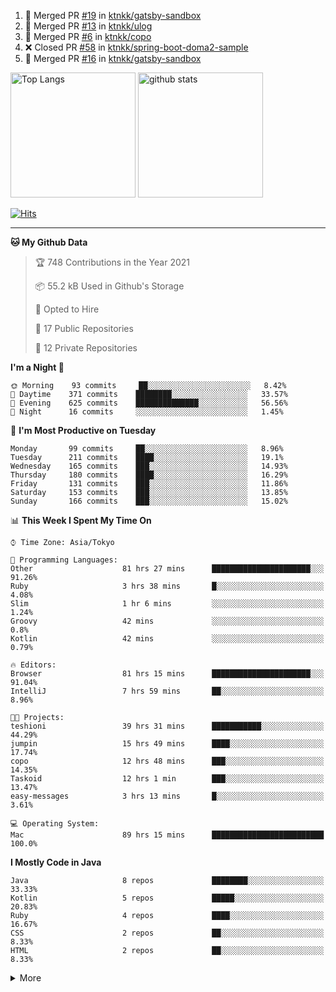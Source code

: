 <!--START_SECTION:activity-->
1. 🎉 Merged PR [#19](https://github.com/ktnkk/gatsby-sandbox/pull/19) in [ktnkk/gatsby-sandbox](https://github.com/ktnkk/gatsby-sandbox)
2. 🎉 Merged PR [#13](https://github.com/ktnkk/ulog/pull/13) in [ktnkk/ulog](https://github.com/ktnkk/ulog)
3. 🎉 Merged PR [#6](https://github.com/ktnkk/copo/pull/6) in [ktnkk/copo](https://github.com/ktnkk/copo)
4. ❌ Closed PR [#58](https://github.com/ktnkk/spring-boot-doma2-sample/pull/58) in [ktnkk/spring-boot-doma2-sample](https://github.com/ktnkk/spring-boot-doma2-sample)
5. 🎉 Merged PR [#16](https://github.com/ktnkk/gatsby-sandbox/pull/16) in [ktnkk/gatsby-sandbox](https://github.com/ktnkk/gatsby-sandbox)
<!--END_SECTION:activity-->

<p align="left"> 
  <img alt="Top Langs" height="200px" src="https://github-readme-stats.vercel.app/api?username=ktnkk&count_private=true&show_icons=true&theme=dark&include_all_commits=true" />
  <img alt="github stats" height="200px" src="https://github-readme-stats.vercel.app/api/top-langs/?username=ktnkk&layout=compact&theme=dark&langs_count=10" />
</p>

[![Hits](https://hits.seeyoufarm.com/api/count/incr/badge.svg?url=https%3A%2F%2Fgithub.com%2Fktnkk%2Fhit-counter&count_bg=%23070707&title_bg=%23070707&icon=&icon_color=%23E7E7E7&title=visitor&edge_flat=true)](https://hits.seeyoufarm.com)

***

<!--START_SECTION:waka-->
**🐱 My Github Data** 

> 🏆 748 Contributions in the Year 2021
 > 
> 📦 55.2 kB Used in Github's Storage 
 > 
> 💼 Opted to Hire
 > 
> 📜 17 Public Repositories 
 > 
> 🔑 12 Private Repositories  
 > 
**I'm a Night 🦉** 

```text
🌞 Morning    93 commits     ██░░░░░░░░░░░░░░░░░░░░░░░   8.42% 
🌆 Daytime    371 commits    ████████░░░░░░░░░░░░░░░░░   33.57% 
🌃 Evening    625 commits    ██████████████░░░░░░░░░░░   56.56% 
🌙 Night      16 commits     ░░░░░░░░░░░░░░░░░░░░░░░░░   1.45%

```
📅 **I'm Most Productive on Tuesday** 

```text
Monday       99 commits     ██░░░░░░░░░░░░░░░░░░░░░░░   8.96% 
Tuesday      211 commits    ████░░░░░░░░░░░░░░░░░░░░░   19.1% 
Wednesday    165 commits    ███░░░░░░░░░░░░░░░░░░░░░░   14.93% 
Thursday     180 commits    ████░░░░░░░░░░░░░░░░░░░░░   16.29% 
Friday       131 commits    ███░░░░░░░░░░░░░░░░░░░░░░   11.86% 
Saturday     153 commits    ███░░░░░░░░░░░░░░░░░░░░░░   13.85% 
Sunday       166 commits    ███░░░░░░░░░░░░░░░░░░░░░░   15.02%

```


📊 **This Week I Spent My Time On** 

```text
⌚︎ Time Zone: Asia/Tokyo

💬 Programming Languages: 
Other                    81 hrs 27 mins      ██████████████████████░░░   91.26% 
Ruby                     3 hrs 38 mins       █░░░░░░░░░░░░░░░░░░░░░░░░   4.08% 
Slim                     1 hr 6 mins         ░░░░░░░░░░░░░░░░░░░░░░░░░   1.24% 
Groovy                   42 mins             ░░░░░░░░░░░░░░░░░░░░░░░░░   0.8% 
Kotlin                   42 mins             ░░░░░░░░░░░░░░░░░░░░░░░░░   0.79%

🔥 Editors: 
Browser                  81 hrs 15 mins      ██████████████████████░░░   91.04% 
IntelliJ                 7 hrs 59 mins       ██░░░░░░░░░░░░░░░░░░░░░░░   8.96%

🐱‍💻 Projects: 
teshioni                 39 hrs 31 mins      ███████████░░░░░░░░░░░░░░   44.29% 
jumpin                   15 hrs 49 mins      ████░░░░░░░░░░░░░░░░░░░░░   17.74% 
copo                     12 hrs 48 mins      ███░░░░░░░░░░░░░░░░░░░░░░   14.35% 
Taskoid                  12 hrs 1 min        ███░░░░░░░░░░░░░░░░░░░░░░   13.47% 
easy-messages            3 hrs 13 mins       █░░░░░░░░░░░░░░░░░░░░░░░░   3.61%

💻 Operating System: 
Mac                      89 hrs 15 mins      █████████████████████████   100.0%

```

**I Mostly Code in Java** 

```text
Java                     8 repos             ████████░░░░░░░░░░░░░░░░░   33.33% 
Kotlin                   5 repos             █████░░░░░░░░░░░░░░░░░░░░   20.83% 
Ruby                     4 repos             ████░░░░░░░░░░░░░░░░░░░░░   16.67% 
CSS                      2 repos             ██░░░░░░░░░░░░░░░░░░░░░░░   8.33% 
HTML                     2 repos             ██░░░░░░░░░░░░░░░░░░░░░░░   8.33%

```



<!--END_SECTION:waka-->

<details>
  <summary>More</summary>
 
  <br>
 
  🏆 **Github Profile Trophy**
  
  [![trophy](https://github-profile-trophy.vercel.app/?username=ktnkk&rank=SECRET,SSS,SS,S,AAA,AA,A&theme=darkhub&row=2&margin-w=10&no-bg=true)](https://github.com/ryo-ma/github-profile-trophy)
 
  ***
  
  🃏 **GitHub Profile Summary Cards**
  
  ![](https://github-profile-summary-cards.vercel.app/api/cards/profile-details?username=ktnkk&theme=github_dark)
  
  <p align="left"> 
    <img alt="Top Language by Repo" height="200px" src="https://github-profile-summary-cards.vercel.app/api/cards/repos-per-language?username=ktnkk&theme=github_dark" />
    <img alt="Top Language by Commit" height="200px" src="https://github-profile-summary-cards.vercel.app/api/cards/most-commit-language?username=ktnkk&theme=github_dark" />
  </p>
  
  <p align="left"> 
    <img alt="Stats" height="200px" src="https://github-profile-summary-cards.vercel.app/api/cards/stats?username=ktnkk&theme=github_dark" />
    <img alt="Commits per day hour(UTC)" height="200px" src="https://github-profile-summary-cards.vercel.app/api/cards/productive-time?username=ktnkk&theme=github_dark" />
  </p>
  
  ***
  
</details>

